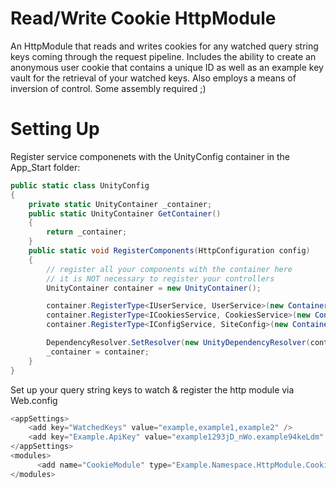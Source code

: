 # Read/Write Cookie HttpModule
An HttpModule that reads and writes cookies for any watched query string keys coming through the request pipeline. Includes the ability to create an anonymous user cookie that contains a unique ID as well as an example key vault for the retrieval of your watched keys. Also employs a means of inversion of control. Some assembly required ;)

# Setting Up
Register service componenets with the UnityConfig container in the App_Start folder:
```c#
public static class UnityConfig
{
    private static UnityContainer _container;
    public static UnityContainer GetContainer()
    {
        return _container;
    }
    public static void RegisterComponents(HttpConfiguration config)
    {
        // register all your components with the container here
        // it is NOT necessary to register your controllers
        UnityContainer container = new UnityContainer();

        container.RegisterType<IUserService, UserService>(new ContainerControlledLifetimeManager());
        container.RegisterType<ICookiesService, CookiesService>(new ContainerControlledLifetimeManager());
        container.RegisterType<IConfigService, SiteConfig>(new ContainerControlledLifetimeManager());

        DependencyResolver.SetResolver(new UnityDependencyResolver(container));
        _container = container;
    }
}
```
Set up your query string keys to watch & register the http module via Web.config
```c#
<appSettings>
    <add key="WatchedKeys" value="example,example1,example2" />
    <add key="Example.ApiKey" value="example1293jD_nWo.example94keLdm" />
</appSettings>
<modules>
      <add name="CookieModule" type="Example.Namespace.HttpModule.CookieModule" preCondition="managedHandler" />
</modules>
```
